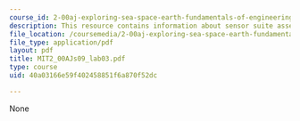 ```yaml
---
course_id: 2-00aj-exploring-sea-space-earth-fundamentals-of-engineering-design-spring-2009
description: This resource contains information about sensor suite assembly instructions.
file_location: /coursemedia/2-00aj-exploring-sea-space-earth-fundamentals-of-engineering-design-spring-2009/40a03166e59f402458851f6a870f52dc_MIT2_00AJs09_lab03.pdf
file_type: application/pdf
layout: pdf
title: MIT2_00AJs09_lab03.pdf
type: course
uid: 40a03166e59f402458851f6a870f52dc

---
```

None